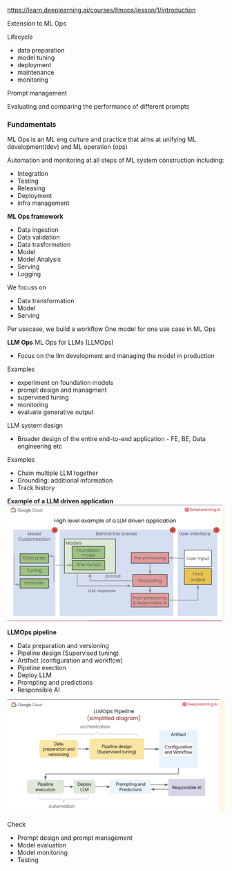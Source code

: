 https://learn.deeplearning.ai/courses/llmops/lesson/1/introduction

Extension to ML Ops

Lifecycle

- data preparation
- model tuning
- deployment
- maintenance
- monitoring

Prompt management

Evaluating and comparing the performance of different prompts

### Fundamentals

ML Ops is an ML eng culture and practice that aims at unifying
ML development(dev) and ML operation (ops)

Automation and monitoring at all steps of ML system construction including:

- Integration
- Testing
- Releasing
- Deployment
- infra management

**ML Ops framework**

- Data ingestion
- Data validation
- Data trasformation
- Model
- Model Analysis
- Serving
- Logging

We focuss on

- Data transformation
- Model
- Serving

Per usecase, we build a workflow
One model for one use case in ML Ops

**LLM Ops**
ML Ops for LLMs (LLMOps)

- Focus on the llm development and managing the model in production

Examples

- experiment on foundation models
- prompt design and managment
- supervised tuning
- monitoring
- evaluate generative output

LLM system design

- Broader design of the entire end-to-end application - FE, BE, Data engineering etc

Examples

- Chain multiple LLM together
- Grounding: additional information
- Track history

**Example of a LLM driven application**
![Example](./example-llm-driven-app.png)

**LLMOps pipeline**

- Data preparation and versioning
- Pipeline design (Supervised tuning)
- Artifact (configuration and workflow)
- Pipeline exection
- Deploy LLM
- Prompting and predictions
- Responsible AI

![LLMOps Simplified Pipeline](./llmops-pipeline.png)

Check

- Prompt design and prompt management
- Model evaluation
- Model monitoring
- Testing
